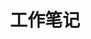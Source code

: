 ---
title: "工作笔记"
image: "kafka_diariesfit=3202C494.png"
style:
    background: "#bfcbb1"
    color: "#fff"
---